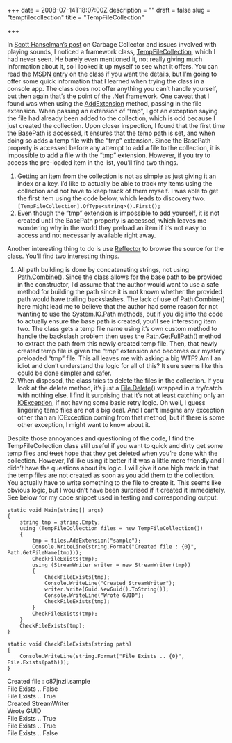 +++
date = 2008-07-14T18:07:00Z
description = ""
draft = false
slug = "tempfilecollection"
title = "TempFileCollection"

+++


In [Scott Hanselman’s post](http://www.hanselman.com/blog/BackToBasicsEveryoneRememberWhereWeParkedThatMemory.aspx) on Garbage Collector and issues involved with playing sounds, I noticed a framework class, [TempFileCollection](http://msdn.microsoft.com/en-us/library/system.codedom.compiler.tempfilecollection.aspx), which I had never seen. He barely even mentioned it, not really giving much information about it, so I looked it up myself to see what it offers. You can read the [MSDN entry](http://msdn.microsoft.com/en-us/library/system.codedom.compiler.tempfilecollection.aspx) on the class if you want the details, but I’m going to offer some quick information that I learned when trying the class in a console app. The class does not offer anything you can’t handle yourself, but then again that’s the point of the .Net framework. One caveat that I found was when using the [AddExtension](http://msdn.microsoft.com/en-us/library/68yd12wb.aspx) method, passing in the file extension. When passing an extension of “tmp”, I got an exception saying the file had already been added to the collection, which is odd because I just created the collection. Upon closer inspection, I found that the first time the BasePath is accessed, it ensures that the temp path is set, and when doing so adds a temp file with the “tmp” extension. Since the BasePath property is accessed before any attempt to add a file to the collection, it is impossible to add a file with the “tmp” extension. However, if you try to access the pre-loaded item in the list, you’ll find two things.

1. Getting an item from the collection is not as simple as just giving it an index or a key. I’d like to actually be able to track my items using the collection and not have to keep track of them myself. I was able to get the first item using the code below, which leads to discovery two. `[TempFileCollection].OfType<string>().First();`
2. Even though the “tmp” extension is impossible to add yourself, it is not created until the BasePath property is accessed, which leaves me wondering why in the world they preload an item if it’s not easy to access and not necessarily available right away.

Another interesting thing to do is use [Reflector](http://www.aisto.com/roeder/dotnet/) to browse the source for the class. You’ll find two interesting things.

1. All path building is done by concatenating strings, not using [Path.Combine](http://msdn.microsoft.com/en-us/library/system.io.path.combine.aspx)(). Since the class allows for the base path to be provided in the constructor, I’d assume that the author would want to use a safe method for building the path since it is not known whether the provided path would have trailing backslashes. The lack of use of Path.Combine() here might lead me to believe that the author had some reason for not wanting to use the System.IO.Path methods, but if you dig into the code to actually ensure the base path is created, you’ll see interesting item two. The class gets a temp file name using it’s own custom method to handle the backslash problem then uses the [Path.GetFullPath](http://msdn.microsoft.com/en-us/library/system.io.path.getfullpath.aspx)() method to extract the path from this newly created temp file. Then, that newly created temp file is given the “tmp” extension and becomes our mystery preloaded “tmp” file. This all leaves me with asking a big WTF? Am I an idiot and don’t understand the logic for all of this? It sure seems like this could be done simpler and safer.
2. When disposed, the class tries to delete the files in the collection. If you look at the delete method, it’s just a [File.Delete](http://msdn.microsoft.com/en-us/library/system.io.file.delete.aspx)() wrapped in a try/catch with nothing else. I find it surprising that it’s not at least catching only an [IOException](http://msdn.microsoft.com/en-us/library/system.io.ioexception.aspx), if not having some basic retry logic. Oh well, I guess lingering temp files are not a big deal. And I can’t imagine any exception other than an IOException coming from that method, but if there is some other exception, I might want to know about it.

Despite those annoyances and questioning of the code, I find the TempFileCollection class still useful if you want to quick and dirty get some temp files and <span style="text-decoration: line-through;">trust</span> hope that they get deleted when you’re done with the collection. However, I’d like using it better if it was a little more friendly and I didn’t have the questions about its logic. I will give it one high mark in that the temp files are not created as soon as you add them to the collection. You actually have to write something to the file to create it. This seems like obvious logic, but I wouldn’t have been surprised if it created it immediately. See below for my code snippet used in testing and corresponding output.

```
static void Main(string[] args)
{
    string tmp = string.Empty;
    using (TempFileCollection files = new TempFileCollection())
    {
        tmp = files.AddExtension("sample");
        Console.WriteLine(string.Format("Created file : {0}", Path.GetFileName(tmp)));
        CheckFileExists(tmp);
        using (StreamWriter writer = new StreamWriter(tmp))
        {
            CheckFileExists(tmp);
            Console.WriteLine("Created StreamWriter");
            writer.Write(Guid.NewGuid().ToString());
            Console.WriteLine("Wrote GUID");
            CheckFileExists(tmp);
        }
        CheckFileExists(tmp);
    }
    CheckFileExists(tmp);
}

static void CheckFileExists(string path)
{
    Console.WriteLine(string.Format("File Exists .. {0}", File.Exists(path)));
}
```

Created file : c87jnzil.sample  
 File Exists .. False  
 File Exists .. True  
 Created StreamWriter  
 Wrote GUID  
 File Exists .. True  
 File Exists .. True  
 File Exists .. False

